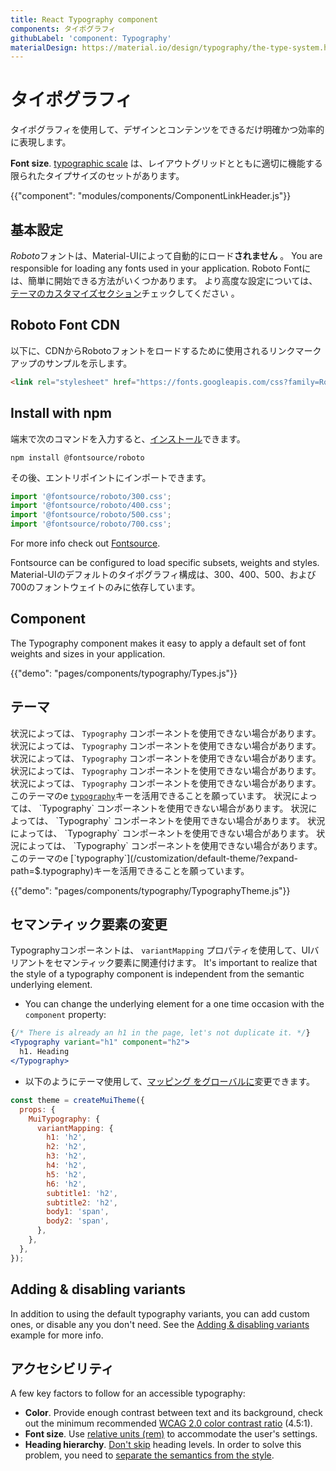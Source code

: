 ```yaml
---
title: React Typography component
components: タイポグラフィ
githubLabel: 'component: Typography'
materialDesign: https://material.io/design/typography/the-type-system.html
---
```


# タイポグラフィ

<p class="description">タイポグラフィを使用して、デザインとコンテンツをできるだけ明確かつ効率的に表現します。</p>

**Font size**. [typographic scale](https://material.io/design/typography/#type-scale) は、レイアウトグリッドとともに適切に機能する限られたタイプサイズのセットがあります。

{{"component": "modules/components/ComponentLinkHeader.js"}}

## 基本設定

*Roboto*フォントは、Material-UIによって自動的にロード**されません** 。 You are responsible for loading any fonts used in your application. Roboto Fontには、簡単に開始できる方法がいくつかあります。 より高度な設定については、[テーマのカスタマイズセクション](/customization/typography/)チェックしてください 。

## Roboto Font CDN

以下に、CDNからRobotoフォントをロードするために使用されるリンクマークアップのサンプルを示します。

```html
<link rel="stylesheet" href="https://fonts.googleapis.com/css?family=Roboto:300,400,500,700&display=swap" />
```

## Install with npm

端末で次のコマンドを入力すると、[インストール](https://www.npmjs.com/package/@fontsource/roboto)できます。

`npm install @fontsource/roboto`

その後、エントリポイントにインポートできます。

```js
import '@fontsource/roboto/300.css';
import '@fontsource/roboto/400.css';
import '@fontsource/roboto/500.css';
import '@fontsource/roboto/700.css';
```

For more info check out [Fontsource](https://github.com/fontsource/fontsource).

Fontsource can be configured to load specific subsets, weights and styles. Material-UIのデフォルトのタイポグラフィ構成は、300、400、500、および700のフォントウェイトのみに依存しています。

## Component

The Typography component makes it easy to apply a default set of font weights and sizes in your application.

{{"demo": "pages/components/typography/Types.js"}}

## テーマ

状況によっては、 `Typography` コンポーネントを使用できない場合があります。 状況によっては、 `Typography` コンポーネントを使用できない場合があります。 状況によっては、 `Typography` コンポーネントを使用できない場合があります。 状況によっては、 `Typography` コンポーネントを使用できない場合があります。 状況によっては、 `Typography` コンポーネントを使用できない場合があります。 このテーマのe [`typography`](/customization/default-theme/?expand-path=$.typography)キーを活用できることを願っています。 状況によっては、 `Typography` コンポーネントを使用できない場合があります。 状況によっては、 `Typography` コンポーネントを使用できない場合があります。 状況によっては、 `Typography` コンポーネントを使用できない場合があります。 状況によっては、 `Typography` コンポーネントを使用できない場合があります。 このテーマのe [`typography`](/customization/default-theme/?expand-path=$.typography)キーを活用できることを願っています。

{{"demo": "pages/components/typography/TypographyTheme.js"}}

## セマンティック要素の変更

Typographyコンポーネントは、 `variantMapping` プロパティを使用して、UIバリアントをセマンティック要素に関連付けます。 It's important to realize that the style of a typography component is independent from the semantic underlying element.

- You can change the underlying element for a one time occasion with the `component` property:

```jsx
{/* There is already an h1 in the page, let's not duplicate it. */}
<Typography variant="h1" component="h2">
  h1. Heading
</Typography>
```

- 以下のようにテーマ使用して、[マッピング をグローバルに](/customization/theme-components/#default-props)変更できます。

```js
const theme = createMuiTheme({
  props: {
    MuiTypography: {
      variantMapping: {
        h1: 'h2',
        h2: 'h2',
        h3: 'h2',
        h4: 'h2',
        h5: 'h2',
        h6: 'h2',
        subtitle1: 'h2',
        subtitle2: 'h2',
        body1: 'span',
        body2: 'span',
      },
    },
  },
});
```

## Adding & disabling variants

In addition to using the default typography variants, you can add custom ones, or disable any you don't need. See the [Adding & disabling variants](/customization/typography/#adding-amp-disabling-variants) example for more info.

## アクセシビリティ

A few key factors to follow for an accessible typography:

- **Color**. Provide enough contrast between text and its background, check out the minimum recommended [WCAG 2.0 color contrast ratio](https://www.w3.org/TR/UNDERSTANDING-WCAG20/visual-audio-contrast-contrast.html) (4.5:1).
- **Font size**. Use [relative units (rem)](/customization/typography/#font-size) to accommodate the user's settings.
- **Heading hierarchy**. [Don't skip](https://www.w3.org/WAI/tutorials/page-structure/headings/) heading levels. In order to solve this problem, you need to [separate the semantics from the style](#changing-the-semantic-element).
